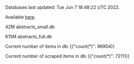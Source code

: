 Databases last updated: Tue Jun  7 18:48:22 UTC 2022. 

Available [here](https://github.com/cbeauhilton/ash-db/releases).


42M	abstracts_small.db

615M	abstracts_full.db

Current number of items in db:
[{"count(*)": 96904}]

Current number of scraped items in db:
[{"count(*)": 72111}]
